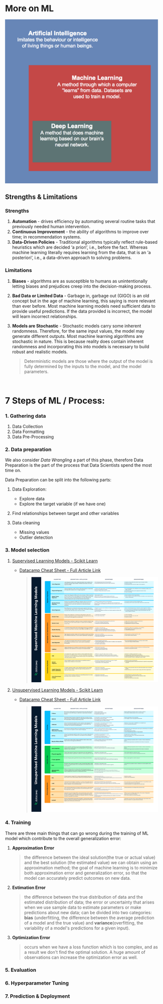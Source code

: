 # More on ML

![](../img/ai_ml_dl.png)

## Strengths & Limitations

### Strengths
1. **Automation** - drives efficiency by automating several routine tasks that previously needed human intervention.
2. **Continuous Improvement** - the ability of algorithms to improve over time; in recommendation systems.
3. **Data-Driven Policies** - Traditional algorithms typically reflect rule-based heuristics which are decided ‘a priori’, i.e., before the fact. Whereas machine learning literally requires learning from the data, that is an ‘a posteriori’, i.e., a data-driven approach to solving problems.

### Limitations
1. **Biases** - algorithms are as susceptible to humans as unintentionally letting biases and prejudices creep into the decision-making process.
2. **Bad Data or Limited Data** - Garbage in, garbage out (GIGO) is an old concept but in the age of machine learning, this saying is more relevant than ever before. Most machine learning models need sufficient data to provide useful predictions. If the data provided is incorrect, the model will learn incorrect relationships. 
3. **Models are Stochastic** - Stochastic models carry some inherent randomness. Therefore, for the same input values, the model may generate different outputs. Most machine learning algorithms are stochastic in nature. This is because reality does contain inherent randomness and incorporating this into models is necessary to build robust and realistic models. 

    > Deterministic models are those where the output of the model is fully determined by the inputs to the model, and the model parameters. 

<br>

# 7 Steps of ML / Process:

### 1. Gathering data
  1. Data Collection
  2. Data Formatting
  3. Data Pre-Processing

### 2. Data preparation
We also consider *Data Wrangling* a part of this phase, therefore Data Preparation is the part of the process that Data Scientists spend the most time on.

Data Preparation can be split into the following parts:
1. Data Exploration:
    - Explore data
    - Explore the target variable (if we have one)
2. Find relationships between target and other variables

3. Data cleaning
    - Missing values
    - Outlier detection

### 3. Model selection
  1. [Supervised Learning Models - Scikit Learn](https://scikit-learn.org/stable/supervised_learning.html)
        - [Datacamp Cheat Sheet - Full Article Link](https://www.datacamp.com/cheat-sheet/supervised-machine-learning-cheat-sheet)

            > ![supervised](../img/supervised.webp)
  2. [Unsupervised Learning Models - Scikit Learn](https://scikit-learn.org/stable/unsupervised_learning.html)
        - [Datacamp Cheat Sheet - Full Article Link](https://www.datacamp.com/cheat-sheet/unsupervised-machine-learning-cheat-sheet)

            > ![unsupervised](../img/unsupervised.webp)

### 4. Training
There are three main things that can go wrong during the training of ML model which contribute to the overall generalization error:
  1. **Approximation Error**
      > the difference between the ideal solution(the true or actual value) and the best solution (the estimated value) we can obtain using an approximation method; the goal of machine learning is to minimize both approximation error and generalization error, so that the model can accurately predict outcomes on new data.
  2. **Estimation Error**
      > the difference between the true distribution of data and the estimated distribution of data; the error or uncertainty that arises when we use sample data to estimate parameters or make predictions about new data; can be divided into two categories: **bias** (underfitting, the difference between the average prediction of a model and the true value) and **variance**(overfitting, the variability of a model's predictions for a given input).
  3. **Optimization Error**
      > occurs when we have a loss function which is too complex, and as a result we don't find the optimal solution. A huge amount of observations can increase the optimization error as well.

### 5. Evaluation


### 6. Hyperparameter Tuning


### 7. Prediction & Deployment
